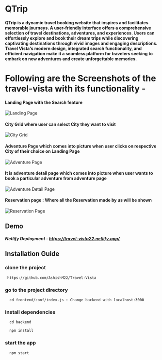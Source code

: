 # QTrip

#### QTrip is a dynamic travel booking website that inspires and facilitates memorable journeys. A user-friendly interface offers a comprehensive selection of travel destinations, adventures, and experiences. Users can effortlessly explore and book their dream trips while discovering captivating destinations through vivid images and engaging descriptions. Travel Vista's modern design, integrated search functionality, and efficient navigation make it a seamless platform for travelers seeking to embark on new adventures and create unforgettable memories.

# Following are the Screenshots of the travel-vista with its functionality -

#### Landing Page with the Search feature
![Landing Page](https://github.com/AshishM22/Travel-Vista/assets/99782102/c59195df-4558-42c6-8f0e-444ad0c28f83)



#### City Grid where user can select City they want to visit

![City Grid](https://github.com/AshishM22/Travel-Vista/assets/99782102/dcf42c33-0e6a-44de-94a4-5893e0fa222e)


#### Adventure Page which comes into picture when user clicks on respective City of their choice on Landing Page

![Adventure Page](https://github.com/AshishM22/Travel-Vista/assets/99782102/64599423-7c3e-4cac-a5bd-95c5ea09fb5f)



#### It is adventure detail page which comes into picture when user wants to book a particular adventure from adventure page

![Adventure Detail Page](https://github.com/AshishM22/Travel-Vista/assets/99782102/5c7f117a-07ef-4be1-bb36-051abb6c62b2)



#### Reservation page : Where all the Reservation made by us will be shown

![Reservation Page](https://github.com/AshishM22/Travel-Vista/assets/99782102/900925e7-2b83-4d1c-ba8e-ac811cbf9016)



## Demo

##### Netlify Deployment - https://travel-vista22.netlify.app/

## Installation Guide

### clone the project

```
 https://github.com/AshishM22/Travel-Vista
```

### go to the project directory

```
  cd frontend/conf/index.js : Change backend with localhost:3000
```

### Install dependencies

```
  cd backend
```

```
  npm install
```
### start the app

```
  npm start
```

